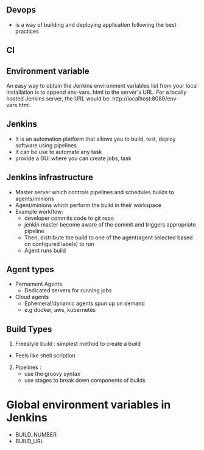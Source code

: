 ## Devops
- is a way of building and deploying application following the best practices

## CI


## Environment variable
An easy way to obtain the Jenkins environment variables list from your local installation is to append env-vars. html to the server's URL. For a locally hosted Jenkins server, the URL would be: http://localhost:8080/env-vars.html.


## Jenkins
- It is an automation platform that allows you to build, test, deploy software using pipelines
- It can be use to automate any task
- provide a GUI where you can create jobs, task

## Jenkins infrastructure
- Master server which controls pipelines and schedules builds to agents/minions
- Agent/minions which perform the build in their workspace
- Example workflow:
  * developer commits code to git repo
  * jenkin master become aware of the commit and triggers appropriate pipeline
  * Then, distribute the build to one of the agent(agent selected based on configured labels) to run
  * Agent runs build

## Agent types
- Pernament Agents
  * Dedicated servers for running jobs
- Cloud agents
  * Ephemeral/dynamic agents spun up on demand
  * e.g docker, aws, kubernetes
  
## Build Types
1. Freestyle build : simplest method to create a build
- Feels like shell scription
  
2. Pipelines : 
   - use the groovy syntax
   - use stages to break down components of builds

# Global environment variables in Jenkins
- BUILD_NUMBER
- BUILD_URL